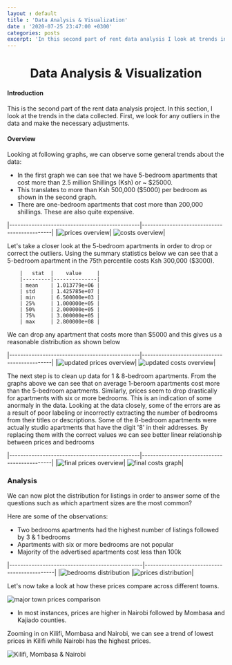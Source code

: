 ```yaml
---
layout : default
title : 'Data Analysis & Visualization'
date : '2020-07-25 23:47:00 +0300'
categories: posts
excerpt: 'In this second part of rent data analysis I look at trends in the data collected, clean up any major outliers and visualize the results.'
---
```


# <center>Data Analysis & Visualization</center>
#### Introduction
This is the second part of the rent data analysis project. In this section, I look at the trends in the data collected. First, we look for any outliers in the data and make the necessary adjustments.

#### Overview
Looking at following graphs, we can observe some general trends about the data:
- In the first graph we can see that we have 5-bedroom apartments that cost more than 2.5 million Shillings (Ksh) or ~ $25000. 
- This translates to more than Ksh 500,000 ($5000) per bedroom as shown in the second graph. 
- There are one-bedroom apartments that cost more than 200,000 shillings. These are also quite expensive.

|-----------------------------------------------|---------------------------------------------|
|![](/assets/img/rent_dist_initial.png "prices overview")| ![](/assets/img/cost_dist_initial.png "costs overview")|

Let's take a closer look at the 5-bedroom apartments in order to drop or correct the outliers.
Using the summary statistics below we can see that a 5-bedroom apartment in the 75th percentile costs Ksh 300,000 ($3000).

        |   stat  |    value     |
        |---------|--------------|
        | mean    | 1.013779e+06 |
        | std     | 1.425785e+07 |
        | min     | 6.500000e+03 |
        | 25%     | 1.000000e+05 |
        | 50%     | 2.000000e+05 |
        | 75%     | 3.000000e+05 |
        | max     | 2.800000e+08 |

We can drop any apartment that costs more than $5000 and this gives us a reasonable distribution as shown below

|-----------------------------------------------|---------------------------------------------|
|![](/assets/img/rent_dist_clean_5br.png "updated prices overview")| ![](/assets/img/cost_per_br_clean5.png "updated costs overview")|

The next step is to clean up data for 1 & 8-bedroom apartments. From the graphs above we can see that on average 1-beroom apartments cost more than the 5-bedroom apartments. Similarly, prices seem to drop drastically for apartments with six or more bedrooms. This is an indication of some anormaly in the data. Looking at the data closely, some of the errors are as a result of poor labeling or incorrectly extracting the number of bedrooms from their titles or descriptions. Some of the 8-bedroom apartments were actually studio apartments that have the digit '8' in their addresses. By replacing them with the correct values we can see better linear relationship between prices and bedrooms

|-----------------------------------------------|---------------------------------------------|
|![](/assets/img/rent_dist_clean_final.png "final prices overview")| ![](/assets/img/cost_per_br_final.png "final costs graph")|

### Analysis
We can now plot the distribution for listings in order to answer some of the questions such as which apartment sizes are the most common?

Here are some of the observations:
- Two bedrooms apartments had the highest number of listings followed by 3 & 1 bedrooms
- Apartments with six or more bedrooms are not popular
- Majority of the advertised apartments cost less than 100k

|------------------------------------------------|---------------------------------------------|
|![](/assets/img/total_listings_dist.png "bedrooms distribution") |![](/assets/img/price_listings_dist.png "prices distribution")|

Let's now take a look at how these prices compare across different towns.

![](/assets/img/town_comparison.png "major town prices comparison")

- In most instances, prices are higher in Nairobi followed by Mombasa and Kajiado counties. 

Zooming in on Kilifi, Mombasa and Nairobi, we can see a trend of lowest prices in Kilifi while Nairobi has the highest prices.

![](/assets/img/town_zoom_comparison.png "Kilifi, Mombasa & Nairobi")